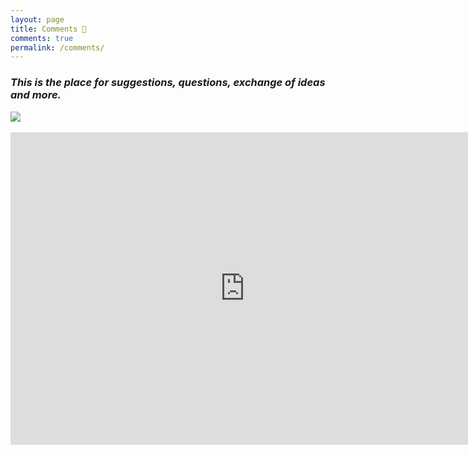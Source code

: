 ```yaml
---
layout: page
title: Comments 💬
comments: true
permalink: /comments/
---
```



### <em> This is the place for suggestions, questions, exchange of ideas and more. </em>

<div class="img-block" style="width: 300px;">
    <img src="/images/cozy-wall.png"/>
</div>

<br>

<!-- Upgrade comment system to embedded GitHub comments: 
	https://aristath.github.io/blog/static-site-comments-using-github-issues-api 
-->


<!-- temporary google form comment system-->

<iframe src="https://docs.google.com/forms/d/e/1FAIpQLSffgbz62IXFH2LeJq0TMwksW2PREpnzJEo2S9UqT_Zf-tuQBg/viewform?embedded=true" width="750" height="500" frameborder="0" marginheight="0" marginwidth="0">Loading comment form...</iframe>

<!-- width="640" height="438" frameborder="0" marginheight="0" marginwidth="0" -->

<!-- Comment section-->
<!--
{% if page.comments %}
<div id="disqus_thread"></div>
<script>

    (function() { // DON'T EDIT BELOW THIS LINE
    var d = document, s = d.createElement('script');
    s.src = 'https://till2-github-io.disqus.com/embed.js';
    s.setAttribute('data-timestamp', +new Date());
    (d.head || d.body).appendChild(s);
    })();
</script>
<noscript>Please enable JavaScript to view the <a href="https://disqus.com/?ref_noscript">comments powered by Disqus.</a></noscript>
{% endif %}
-->